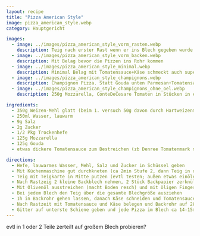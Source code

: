 ```yaml
---
layout: recipe
title: "Pizza American Style"
image: pizza_american_style.webp
category: Hauptgericht

images:
  - image: ../images/pizza_american_style_vorm_rasten.webp
    description: Teig nach erster Rast wenn er ins Blech gegeben wurde
  - image: ../images/pizza_american_style_vorm_backen.webp
    description: Mit Belag bevor die Pizzen ins Rohr kommen
  - image: ../images/pizza_american_style_minimal.webp
    description: Minimal Belag mit Tomatensauce+Käse schmeckt auch super
  - image: ../images/pizza_american_style_champignons.webp
    description: Champignon Pizza. Statt Gouda unten Parmesan+Tomatensauce vermischt ist auch gut aber Parmesan schmeckt zu sehr hervor. Das Bild zeigt auch dass man die Blech etwas stapeln muss damit sie sich im Backrohr ausgehen
  - image: ../images/pizza_american_style_champignons_ohne_oel.webp
    description: 250g Mozzarella, ConteDeCesare Tomaten in Stücken in extra dickem Saft, KEIN Öl auf Teig oder Backpapier. Ergebnis war unten trotzdem resch, sehr gut aber leider zu flüssig. Vmtl wegen Champignons + Mozzarella (nicht abgetropft)

ingredients:
  - 350g Weizen-Mehl glatt (beim 1. versuch 50g davon durch Hartweizenmehl ersetzt, macht es das rescher?)
  - 250ml Wasser, lauwarm
  - 9g Salz
  - 2g Zucker
  - 1/2 Pkg Trockenhefe
  - 125g Mozzarella
  - 125g Gouda
  - etwas dickere Tomatensauce zum Bestreichen (zb Denree Tomatenmark mit flüssiger Sauce vermischen)

directions:
  - Hefe, lauwarmes Wasser, Mehl, Salz und Zucker in Schüssel geben
  - Mit Küchenmaschine gut durchkneten (ca 2min Stufe 2, dann Teig in die Mitte putzen, danach 5min Stufe 3)
  - Teig mit Teigkarte in Mitte putzen (evtl testen; außen etwas einölen damit er sich später besser löst?), mit Folie zudecken, 1h draußen gehen lassen, danach 30min im Kühlschrank (beim 2. Versuch waren es 5h im Kühlschrank wodurch er etwas weniger aufgegangen ist aber gut rausgegangen ist und halbiert werden konnte. Daher immer kurz in Kühlschrank am Ende)
  - Nach Rastzeig 2 kleine Backblech nehmen, 2 Stück Backpapier zerknüllen, wieder ausbreiten und Backblechs gut auslegen
  - Mit Olivenöl ausstreichen (macht Boden resch) und mit öligen Fingern Teig aus Schüssel putzen (je eine Hälfte davon pro Blech)
  - Bei jedem Blech den Teig über die gesamte Blechgröße ausziehen
  - 1h in Backrohr gehen lassen, danach Käse schneiden und Tomatensauce bzw sonstigen Belag vorbereiten
  - Nach Rastzeit mit Tomatensauce und Käse belegen und Backrohr auf 280°C Ober/Unterhitze vorheizen
  - Gitter auf unterste Schiene geben und jede Pizza im Blech ca 14-15min ins Rohr geben (die 2 Blech überlappen etwas damit sie sich ausgehen)
---
```


evtl in 1 oder 2 Teile zerteilt auf großem Blech probieren?